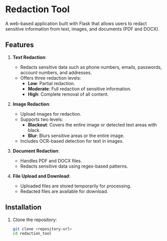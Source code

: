 # Redaction Tool

A web-based application built with Flask that allows users to redact sensitive information from text, images, and documents (PDF and DOCX).

## Features

1. **Text Redaction**:
   - Redacts sensitive data such as phone numbers, emails, passwords, account numbers, and addresses.
   - Offers three redaction levels:
     - **Low**: Partial redaction.
     - **Moderate**: Full redaction of sensitive information.
     - **High**: Complete removal of all content.

2. **Image Redaction**:
   - Upload images for redaction.
   - Supports two levels:
     - **Blackout**: Covers the entire image or detected text areas with black.
     - **Blur**: Blurs sensitive areas or the entire image.
   - Includes OCR-based detection for text in images.

3. **Document Redaction**:
   - Handles PDF and DOCX files.
   - Redacts sensitive data using regex-based patterns.

4. **File Upload and Download**:
   - Uploaded files are stored temporarily for processing.
   - Redacted files are available for download.

## Installation

1. Clone the repository:
   ```bash
   git clone <repository-url>
   cd redaction_tool

